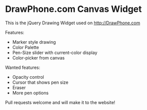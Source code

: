 DrawPhone.com Canvas Widget
===========================

This is the jQuery Drawing Widget used on http://DrawPhone.com

Features:

- Marker style drawing
- Color Palette
- Pen-Size slider with current-color display
- Color-picker from canvas

Wanted features:

- Opacity control
- Cursor that shows pen size
- Eraser
- More pen options

Pull requests welcome and will make it to the website!
